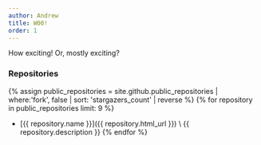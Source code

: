 ```yaml
---
author: Andrew
title: W00!
order: 1
---
```


How exciting!  Or, mostly exciting?

### Repositories

{% assign public_repositories = site.github.public_repositories | where:'fork', false | sort: 'stargazers_count' | reverse %}
{% for repository in public_repositories limit: 9 %}
  * [{{ repository.name }}]({{ repository.html_url }}) \\
    {{ repository.description }}
{% endfor %}
